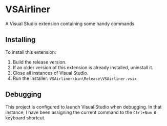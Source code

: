 # VSAirliner

A Visual Studio extension containing some handy commands.

## Installing

To install this extension:

1. Build the release version.
2. If an older version of this extension is already installed, uninstall it.
3. Close all instances of Visual Studio.
4. Run the installer: `VSAirliner\bin\Release\VSAirliner.vsix`

## Debugging

This project is configured to launch Visual Studio when debugging.  In that
instance, I have been assigning the current command to the `Ctrl+Num 0` keyboard
shortcut.
